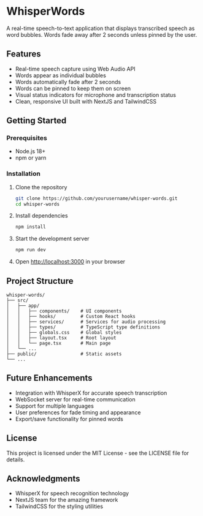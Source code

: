 # WhisperWords

A real-time speech-to-text application that displays transcribed speech as word bubbles. Words fade away after 2 seconds unless pinned by the user.

## Features

- Real-time speech capture using Web Audio API
- Words appear as individual bubbles
- Words automatically fade after 2 seconds
- Words can be pinned to keep them on screen
- Visual status indicators for microphone and transcription status
- Clean, responsive UI built with NextJS and TailwindCSS

## Getting Started

### Prerequisites

- Node.js 18+ 
- npm or yarn

### Installation

1. Clone the repository
   ```bash
   git clone https://github.com/yourusername/whisper-words.git
   cd whisper-words
   ```

2. Install dependencies
   ```bash
   npm install
   ```

3. Start the development server
   ```bash
   npm run dev
   ```

4. Open [http://localhost:3000](http://localhost:3000) in your browser

## Project Structure

```
whisper-words/
├── src/
│   ├── app/
│   │   ├── components/    # UI components
│   │   ├── hooks/         # Custom React hooks
│   │   ├── services/      # Services for audio processing
│   │   ├── types/         # TypeScript type definitions
│   │   ├── globals.css    # Global styles
│   │   ├── layout.tsx     # Root layout
│   │   └── page.tsx       # Main page
│   └── ...
├── public/                # Static assets
└── ...
```

## Future Enhancements

- Integration with WhisperX for accurate speech transcription
- WebSocket server for real-time communication
- Support for multiple languages
- User preferences for fade timing and appearance
- Export/save functionality for pinned words

## License

This project is licensed under the MIT License - see the LICENSE file for details.

## Acknowledgments

- WhisperX for speech recognition technology
- NextJS team for the amazing framework
- TailwindCSS for the styling utilities
